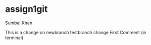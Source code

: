 # assign1git
Sumbal Khan

This is a change on newbranch
testbranch change
First Comment (in terminal) 
